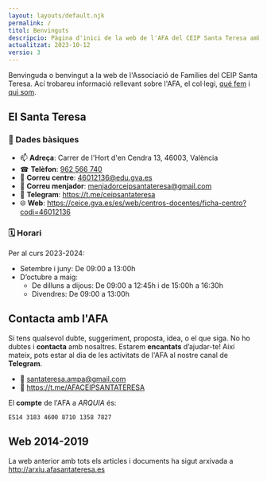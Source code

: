 ```yaml
---
layout: layouts/default.njk
permalink: /
titol: Benvinguts
descripcio: Pàgina d'inici de la web de l'AFA del CEIP Santa Teresa amb una introducció a la associació i les dades de contacte.
actualitzat: 2023-10-12
versio: 3
---
```


Benvinguda o benvingut a la web de l'Associació de Famílies del CEIP Santa Teresa. Ací trobareu informació rellevant sobre l'AFA, el col·legi, [qué fem](/que-fem) i [qui som](/qui-som).

## El Santa Teresa

### 📓 Dades bàsiques

* 📫 **Adreça**: Carrer de l'Hort d'en Cendra 13, 46003, València
* ☎ **Telèfon**: [962 566 740](tel:+34962566740)
* 📧 **Correu centre**: <46012136@edu.gva.es>
* 📧 **Correu menjador**: <menjadorceipsantateresa@gmail.com>
* 📢 **Telegram**: <https://t.me/ceipsantateresa>
* 🌐 **Web**: <https://ceice.gva.es/es/web/centros-docentes/ficha-centro?codi=46012136>

### 🗓 Horari 

Per al curs 2023-2024:

* Setembre i juny: De 09:00 a 13:00h
* D’octubre a maig:
  * De dilluns a dijous: De 09:00 a 12:45h i de 15:00h a 16:30h
  * Divendres: De 09:00 a 13:00h

## Contacta amb l'AFA

Si tens qualsevol dubte, suggeriment, proposta, idea, o el que siga. No ho dubtes i **contacta** amb nosaltres. Estarem **encantats** d’ajudar-te! Així mateix, pots estar al dia de les activitats de l'AFA al nostre canal de **Telegram**.

* 📧 <santateresa.ampa@gmail.com>
* 📢 <https://t.me/AFACEIPSANTATERESA>

El **compte** de l'AFA a *ARQUIA* és:

```
ES14 3183 4600 8710 1358 7827
```

## Web 2014-2019

La web anterior amb tots els articles i documents ha sigut arxivada a <http://arxiu.afasantateresa.es>
